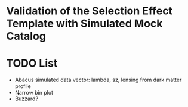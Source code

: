 # Validation of the Selection Effect Template with Simulated Mock Catalog

# TODO List

- Abacus simulated data vector: lambda, sz, lensing from dark matter profile
- Narrow bin plot
- Buzzard?
